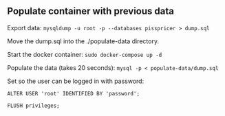 ## Populate container with previous data

Export data: `mysqldump -u root -p --databases pisspricer > dump.sql`

Move the dump.sql into the ./populate-data directory.

Start the docker container: `sudo docker-compose up -d`

Populate the data (takes 20 seconds): `mysql -p < populate-data/dump.sql`

Set so the user can be logged in with password:

`ALTER USER 'root' IDENTIFIED BY 'password';`

`FLUSH privileges;`

